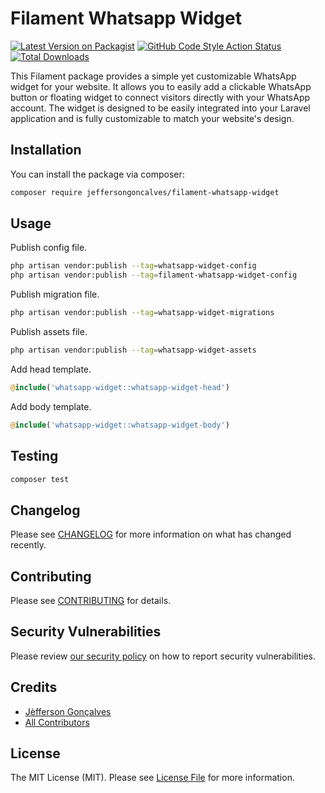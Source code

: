 # Filament Whatsapp Widget

[![Latest Version on Packagist](https://img.shields.io/packagist/v/jeffersongoncalves/filament-whatsapp-widget.svg?style=flat-square)](https://packagist.org/packages/jeffersongoncalves/filament-whatsapp-widget)
[![GitHub Code Style Action Status](https://img.shields.io/github/actions/workflow/status/jeffersongoncalves/filament-whatsapp-widget/fix-php-code-style-issues.yml?branch=master&label=code%20style&style=flat-square)](https://github.com/jeffersongoncalves/filament-whatsapp-widget/actions?query=workflow%3A"Fix+PHP+code+styling"+branch%3Amaster)
[![Total Downloads](https://img.shields.io/packagist/dt/jeffersongoncalves/filament-whatsapp-widget.svg?style=flat-square)](https://packagist.org/packages/jeffersongoncalves/filament-whatsapp-widget)

This Filament package provides a simple yet customizable WhatsApp widget for your website. It allows you to easily add a clickable WhatsApp button or floating widget to connect visitors directly with your WhatsApp account. The widget is designed to be easily integrated into your Laravel application and is fully customizable to match your website's design.

## Installation

You can install the package via composer:

```bash
composer require jeffersongoncalves/filament-whatsapp-widget
```

## Usage

Publish config file.

```bash
php artisan vendor:publish --tag=whatsapp-widget-config
php artisan vendor:publish --tag=filament-whatsapp-widget-config
```

Publish migration file.

```bash
php artisan vendor:publish --tag=whatsapp-widget-migrations
```

Publish assets file.

```bash
php artisan vendor:publish --tag=whatsapp-widget-assets
```

Add head template.

```php
@include('whatsapp-widget::whatsapp-widget-head')
```

Add body template.

```php
@include('whatsapp-widget::whatsapp-widget-body')
```

## Testing

```bash
composer test
```

## Changelog

Please see [CHANGELOG](CHANGELOG.md) for more information on what has changed recently.

## Contributing

Please see [CONTRIBUTING](.github/CONTRIBUTING.md) for details.

## Security Vulnerabilities

Please review [our security policy](../../security/policy) on how to report security vulnerabilities.

## Credits

- [Jèfferson Gonçalves](https://github.com/jeffersongoncalves)
- [All Contributors](../../contributors)

## License

The MIT License (MIT). Please see [License File](LICENSE.md) for more information.
